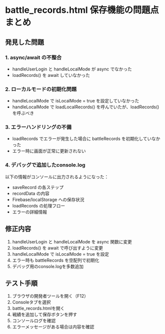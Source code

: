 # battle_records.html 保存機能の問題点まとめ

## 発見した問題

### 1. async/await の不整合
- handleUserLogin と handleLocalMode が async でなかった
- loadRecords() を await していなかった

### 2. ローカルモードの初期化問題
- handleLocalMode で isLocalMode = true を設定していなかった
- handleLocalMode で loadLocalRecords() を呼んでいたが、loadRecords() を呼ぶべき

### 3. エラーハンドリングの不備
- loadRecords でエラーが発生した場合に battleRecords を初期化していなかった
- エラー時に画面が正常に更新されない

### 4. デバッグで追加したconsole.log
以下の情報がコンソールに出力されるようになった：
- saveRecord の各ステップ
- recordData の内容
- Firebase/localStorage への保存状況
- loadRecords の処理フロー
- エラーの詳細情報

## 修正内容
1. handleUserLogin と handleLocalMode を async 関数に変更
2. loadRecords() を await で呼び出すように変更
3. handleLocalMode で isLocalMode = true を設定
4. エラー時も battleRecords を空配列で初期化
5. デバッグ用のconsole.logを多数追加

## テスト手順
1. ブラウザの開発者ツールを開く（F12）
2. Consoleタブを選択
3. battle_records.htmlを開く
4. 戦績を追加して保存ボタンを押す
5. コンソールログを確認
6. エラーメッセージがある場合は内容を確認